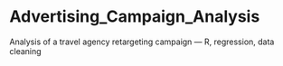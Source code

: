 # Advertising_Campaign_Analysis
Analysis of a travel agency retargeting campaign — R, regression, data cleaning
